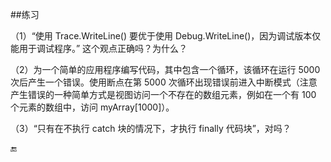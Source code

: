 ##练习

（1）“使用 Trace.WriteLine() 要优于使用 Debug.WriteLine()，因为调试版本仅能用于调试程序。” 这个观点正确吗？为什么？ 

（2）为一个简单的应用程序编写代码，其中包含一个循环，该循环在运行 5000 次后产生一个错误。使用断点在第 5000 次循环出现错误前进入中断模式（注意产生错误的一种简单方式是视图访问一个不存在的数组元素，例如在一个有 100 个元素的数组中，访问 myArray[1000]）。

（3）“只有在不执行 catch 块的情况下，才执行 finally 代码块”，对吗？




🔚